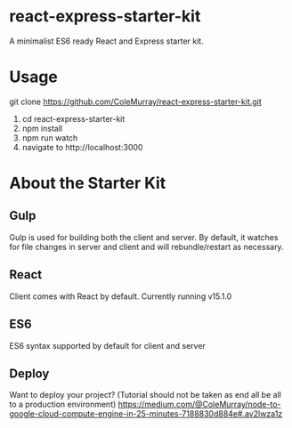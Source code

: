 # react-express-starter-kit
A minimalist ES6 ready React and Express starter kit. 


# Usage
git clone https://github.com/ColeMurray/react-express-starter-kit.git

1. cd react-express-starter-kit
2. npm install
3. npm run watch
4. navigate to http://localhost:3000



# About the Starter Kit

## Gulp
Gulp is used for building both the client and server. By default, it watches for file changes in server and client
and will rebundle/restart as necessary.

## React
Client comes with React by default. Currently running v15.1.0

## ES6
ES6 syntax supported by default for client and server

## Deploy
Want to deploy your project? (Tutorial should not be taken as end all be all to a production environment)
https://medium.com/@ColeMurray/node-to-google-cloud-compute-engine-in-25-minutes-7188830d884e#.av2lwza1z



